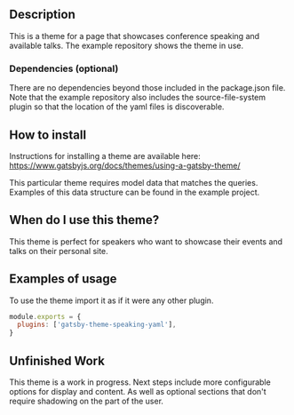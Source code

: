 ## Description

This is a theme for a page that showcases conference speaking and available talks. The example repository shows the theme in use.

### Dependencies (optional)

There are no dependencies beyond those included in the package.json file. Note that the example repository also includes the source-file-system plugin so that the location of the yaml files is discoverable.

## How to install

Instructions for installing a theme are available here: https://www.gatsbyjs.org/docs/themes/using-a-gatsby-theme/

This particular theme requires model data that matches the queries. Examples of this data structure can be found in the example project.

## When do I use this theme?

This theme is perfect for speakers who want to showcase their events and talks on their personal site.

## Examples of usage

To use the theme import it as if it were any other plugin.

```javascript
module.exports = {
  plugins: ['gatsby-theme-speaking-yaml'],
}
```

## Unfinished Work

This theme is a work in progress. Next steps include more configurable options for display and content. As well as optional sections that don't require shadowing on the part of the user.
